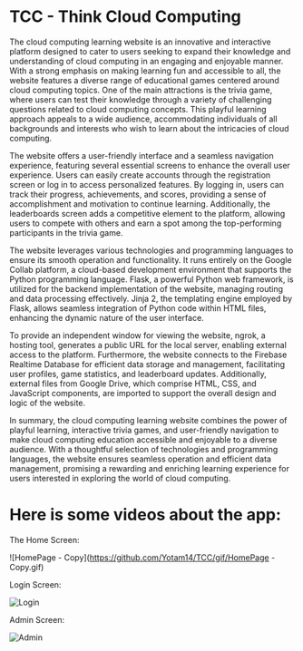 # TCC - Think Cloud Computing
The cloud computing learning website is an innovative and interactive platform designed to cater to users seeking to expand their knowledge and understanding of cloud computing in an engaging and enjoyable manner. With a strong emphasis on making learning fun and accessible to all, the website features a diverse range of educational games centered around cloud computing topics. One of the main attractions is the trivia game, where users can test their knowledge through a variety of challenging questions related to cloud computing concepts. This playful learning approach appeals to a wide audience, accommodating individuals of all backgrounds and interests who wish to learn about the intricacies of cloud computing.

The website offers a user-friendly interface and a seamless navigation experience, featuring several essential screens to enhance the overall user experience. Users can easily create accounts through the registration screen or log in to access personalized features. By logging in, users can track their progress, achievements, and scores, providing a sense of accomplishment and motivation to continue learning. Additionally, the leaderboards screen adds a competitive element to the platform, allowing users to compete with others and earn a spot among the top-performing participants in the trivia game.

The website leverages various technologies and programming languages to ensure its smooth operation and functionality. It runs entirely on the Google Collab platform, a cloud-based development environment that supports the Python programming language. Flask, a powerful Python web framework, is utilized for the backend implementation of the website, managing routing and data processing effectively. Jinja 2, the templating engine employed by Flask, allows seamless integration of Python code within HTML files, enhancing the dynamic nature of the user interface.

To provide an independent window for viewing the website, ngrok, a hosting tool, generates a public URL for the local server, enabling external access to the platform. Furthermore, the website connects to the Firebase Realtime Database for efficient data storage and management, facilitating user profiles, game statistics, and leaderboard updates. Additionally, external files from Google Drive, which comprise HTML, CSS, and JavaScript components, are imported to support the overall design and logic of the website.

In summary, the cloud computing learning website combines the power of playful learning, interactive trivia games, and user-friendly navigation to make cloud computing education accessible and enjoyable to a diverse audience. With a thoughtful selection of technologies and programming languages, the website ensures seamless operation and efficient data management, promising a rewarding and enriching learning experience for users interested in exploring the world of cloud computing.

# Here is some videos about the app:

The Home Screen: 

![HomePage - Copy](https://github.com/Yotam14/TCC/gif/HomePage - Copy.gif)

Login Screen:

![Login](https://github.com/Yotam14/TCC/assets/120781381/de289edb-4e43-4250-afdc-162fe068b836)

Admin Screen:

![Admin](https://github.com/Yotam14/TCC/assets/120781381/9469dc60-53d6-4941-936c-35fb0ee74dcb)



